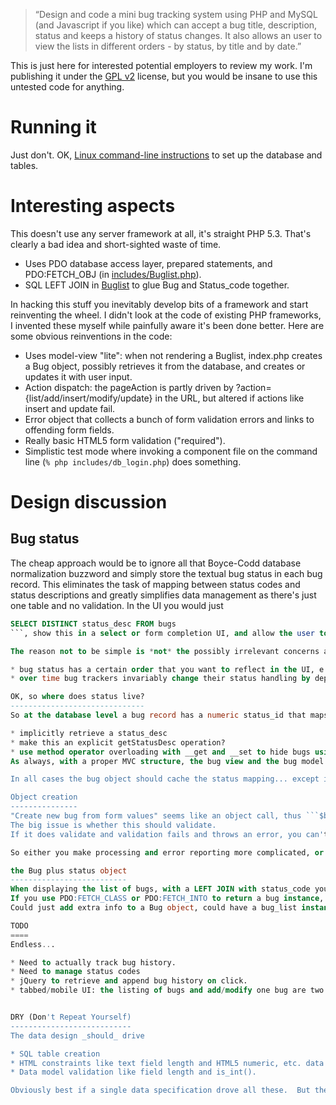 <blockquote>&ldquo;Design and code a mini bug tracking system using PHP and MySQL (and Javascript if you like) which can accept a bug title, description, status and keeps a history of status changes. It also allows an user to view the lists in different orders - by status, by title and by date.&rdquo;</blockquote>
This is just here for interested potential employers to review my work.  I'm publishing it under the <a href="http://en.wikipedia.org/wiki/GPL#Version_2">GPL v2</a> license, but you would be insane to use this untested code for anything.

Running it
==========
Just don't.  OK, <a href="/skierpage/minibugz/blob/master/sql/setup.txt">Linux command-line instructions</a> to set up the database and tables.

Interesting aspects
===================
This doesn't use any server framework at all, it's straight PHP 5.3.  That's clearly a bad idea and short-sighted waste of time.

* Uses PDO database access layer, prepared statements, and PDO:FETCH_OBJ (in <a href="/skierpage/minibugz/blob/master/includes/Buglist.php">includes/Buglist.php</a>).
* SQL LEFT JOIN in <a href="/skierpage/minibugz/blob/master/includes/Buglist.php">Buglist</a> to glue Bug and Status_code together.

In hacking this stuff you inevitably develop bits of a framework and start reinventing the wheel. I didn't look at the code of existing PHP frameworks, I invented these myself while painfully aware it's been done better. Here are some obvious reinventions in the code:

* Uses model-view "lite": when not rendering a Buglist, index.php creates a Bug object, possibly retrieves it from the database, and creates or updates it with user input.
* Action dispatch: the pageAction is partly driven by ?action={list/add/insert/modify/update} in the URL, but altered if actions like insert and update fail.
* Error object that collects a bunch of form validation errors and links to offending form fields.
* Really basic HTML5 form validation ("required").
* Simplistic test mode where invoking a component file  on the command line (`% php includes/db_login.php`) does something.


Design discussion
=================

Bug status
----------
The cheap approach would be to ignore all that Boyce-Codd database normalization buzzword
and simply store the textual bug status in each bug record.  This eliminates the task of mapping between status codes and status descriptions and greatly simplifies data management as there's just one table and no validation.  In the UI you would just
```sql
SELECT DISTINCT status_desc FROM bugs
```, show this in a select or form completion UI, and allow the user to enter a new status.

The reason not to be simple is *not* the possibly irrelevant concerns about SQL purity and performance, but because:

* bug status has a certain order that you want to reflect in the UI, e.g. NEW -> CONFIRMED -> ASSIGNED -> CLOSED -> VERIFIED.
* over time bug trackers invariably change their status handling by deprecating, renaming, and reordering statuses.

OK, so where does status live?
------------------------------
So at the database level a bug record has a numeric status_id that maps to a description in an ordered set in a separate <a href="/skierpage/minibugz/blob/master/sql/status_code.sql">status_code table</a>.  But at the UI level you only want to present the textual status.  When you retrieve a bug, should the bug object

* implicitly retrieve a status_desc
* make this an explicit getStatusDesc operation?
* use method operator overloading with __get and __set to hide bugs using a status_id altogether?
As always, with a proper MVC structure, the bug view and the bug model would be separate and you'd have a cleaner division assisting in the decision.

In all cases the bug object should cache the status mapping... except in a bug listng, you can do a JOIN to get the bug status description at the same time as the bug.  It means doing one thing two different ways (usually _bad_), but it is required to sort buglist ```ORDER BY status_code.ordering```.

Object creation
---------------
"Create new bug from form values" seems like an object call, thus ```$bug = new Bug ( $_POST )```
The big issue is whether this should validate.
If it does validate and validation fails and throws an error, you can't redisplay the form showing bug contents, because the bug isn't there &mdash; I don't think you can throw an error *and* return an object.

So either you make processing and error reporting more complicated, or you have separate steps to create a bug object, validate it, and persist it.  The latter is where I ended up, but now you have multiple methods that all iterate through object fields and consider each one, which violates DRY unless you drive it from a buzzword-compliant ORM meta description of bugs which destroys "simple readable PHP".

the Bug plus status object
--------------------------
When displaying the list of bugs, with a LEFT JOIN with status_code you get extra info.
If you use PDO:FETCH_CLASS or PDO:FETCH_INTO to return a bug instance,
Could just add extra info to a Bug object, could have a bug_list instance have these extra fields.

TODO
====
Endless...

* Need to actually track bug history.
* Need to manage status codes
* jQuery to retrieve and append bug history on click.
* tabbed/mobile UI: the listing of bugs and add/modify one bug are two separate views, they could be presented that way


DRY (Don't Repeat Yourself)
---------------------------
The data design _should_ drive

* SQL table creation
* HTML constraints like text field length and HTML5 numeric, etc. data types
* Data model validation like field length and is_int().

Obviously best if a single data specification drove all these.  But then the HTML turns into obfuscated e.g. ```$datamodel->context->present( 'title' );``` As a compromise, maybe have a lot of class constants: Bug::TITLE_LENGTH , etc.
